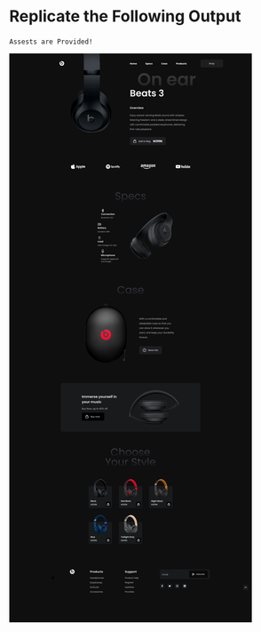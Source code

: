 # Replicate the Following Output

`Assests are Provided!`

![Project 11](./Main%20Landing%20page.png)
